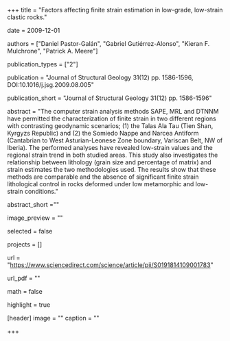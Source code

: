 +++ 
title = "Factors affecting finite strain estimation in low-grade, low-strain clastic rocks."

date = 2009-12-01

authors = ["Daniel Pastor-Galán", "Gabriel Gutiérrez-Alonso", "Kieran F. Mulchrone", "Patrick A. Meere"]

publication_types = ["2"]

publication = "Journal of Structural Geology 31(12) pp. 1586-1596, DOI:10.1016/j.jsg.2009.08.005"

publication_short = "Journal of Structural Geology 31(12) pp. 1586-1596"

abstract = "The computer strain analysis methods SAPE, MRL and DTNNM have permitted the characterization of finite strain in two different regions with contrasting geodynamic scenarios; (1) the Talas Ala Tau (Tien Shan, Kyrgyzs Republic) and (2) the Somiedo Nappe and Narcea Antiform (Cantabrian to West Asturian-Leonese Zone boundary, Variscan Belt, NW of Iberia). The performed analyses have revealed low-strain values and the regional strain trend in both studied areas. This study also investigates the relationship between lithology (grain size and percentage of matrix) and strain estimates the two methodologies used. The results show that these methods are comparable and the absence of significant finite strain lithological control in rocks deformed under low metamorphic and low-strain conditions."

abstract_short =""

image_preview = ""

selected = false

projects = []

url = "https://www.sciencedirect.com/science/article/pii/S0191814109001783"

url_pdf = ""

math = false

highlight = true

[header]
image = ""
caption = ""

+++
